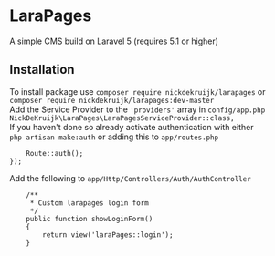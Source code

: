 # LaraPages
A simple CMS build on Laravel 5 (requires 5.1 or higher)

## Installation
To install package use
```composer require nickdekruijk/larapages```
or
```composer require nickdekruijk/larapages:dev-master```
<br>
Add the Service Provider to the `'providers'` array in `config/app.php`<br>
```NickDeKruijk\LaraPages\LaraPagesServiceProvider::class,```
<br>
If you haven't done so already activate authentication with either<br>
```php artisan make:auth```
or adding this to `app/routes.php`<br>
```Route::group(['middleware' => ['web']], function () {
    Route::auth();
});
```
Add the following to `app/Http/Controllers/Auth/AuthController`
```
    /**
     * Custom larapages login form
     */
    public function showLoginForm()
    {
        return view('laraPages::login');
    }
```